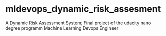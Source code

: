 # mldevops_dynamic_risk_assesment
A Dynamic Risk Assessment System; Final project of the udacity nano degree programm Machine Learning Devops Engineer
